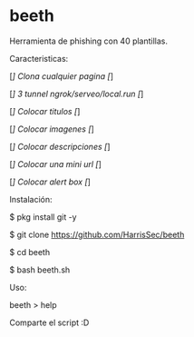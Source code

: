 # beeth

Herramienta de phishing con 40 plantillas.

Caracteristicas:

[*] Clona cualquier pagina [*]

[*] 3 tunnel ngrok/serveo/local.run [*]

[*] Colocar titulos [*]

[*] Colocar imagenes [*]

[*] Colocar descripciones [*]

[*] Colocar una mini url [*]

[*] Colocar alert box [*]

Instalación:

$ pkg install git -y

$ git clone https://github.com/HarrisSec/beeth

$ cd beeth

$ bash beeth.sh

Uso:

beeth > help

Comparte el script :D
